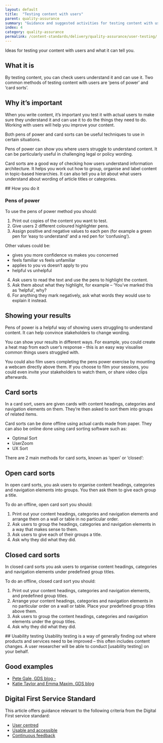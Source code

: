 ```yaml
---
layout: default
title:  "Testing content with users"
parent: quality-assurance
summary: "Guidance and suggested activities for testing content with users."
index: 4
category: quality-assurance
permalink: /content-standards/delivery/quality-assurance/user-testing/
---
```


Ideas for testing your content with users and what it can tell you.

## What it is

By testing content, you can check users understand it and can use it. Two common methods of testing content with users are ‘pens of power’ and ‘card sorts’.

## Why it’s important

When you write content, it’s important you test it with actual users to make sure they understand it and can use it to do the things they need to do. Working with users will help you improve your content.

Both pens of power and card sorts can be useful techniques to use in certain situations.

Pens of power can show you where users struggle to understand content. It can be
particularly useful in challenging legal or policy wording.

Card sorts are a good way of checking how users understand information architecture. It helps you work out how to group, organise and label content in topic-based hierarchies. It can also tell you a lot about what users understand about wording of article titles or categories.

## How you do it

### Pens of power

To use the pens of power method you should:

1.	Print out copies of the content you want to test.
2.	Give users 2 different coloured highlighter pens.
3.	Assign positive and negative values to each pen (for example a green pen for ‘easy to understand’ and a red pen for ‘confusing’).

Other values could be:

* gives you more confidence vs makes you concerned
* feels familiar vs feels unfamiliar
* applies to you vs doesn’t apply to you
* helpful vs unhelpful

4.	Ask users to read the text and use the pens to highlight the content.
5.	Ask them about what they highlight, for example – ‘You’ve marked this as  ‘helpful’, why?
6.	For anything they mark negatively, ask what words they would use to explain it instead.

## Showing your results
Pens of power is a helpful way of showing users struggling to understand content. It can help convince stakeholders to change wording.

You can show your results in different ways. For example, you could create a heat map from each user’s response – this is an easy way visualise common things users struggled with.

You could also film users completing the pens power exercise by mounting a webcam directly above them. If you choose to film your sessions, you could even invite your stakeholders to watch them, or share video clips afterwards.

## Card sorts
In a card sort, users are given cards with content headings, categories and navigation elements on them. They’re then asked to sort them into groups of related items.

Card sorts can be done offline using actual cards made from paper. They can also be online done using card sorting software such as:

* Optimal Sort
* UserZoom
* UX Sort

There are 2 main methods for card sorts, known as ‘open’ or ‘closed’:

## Open card sorts

In open card sorts, you ask users to organise content headings, categories and navigation elements into groups. You then ask them to give each group a title.

To do an offline, open card sort you should:

1.	Print out your content headings, categories and navigation elements and arrange them on a wall or table in no particular order.
2.	Ask users to group the headings, categories and navigation elements in a way that makes sense to them.
3.	Ask users to give each of their groups a title.
4.	Ask why they did what they did.

## Closed card sorts

In closed card sorts you ask users to organise content headings, categories and navigation elements under predefined group titles.

To do an offline, closed card sort you should:

1.	Print out your content headings, categories and navigation elements, and  predefined group titles.
2.	Arrange your content headings, categories and navigation elements in no particular order on a wall or table. Place your predefined group titles above them.
3.	Ask users to group the content headings, categories and navigation elements under the group titles.
4.	Ask why they did what they did.


## Usability testing
Usability testing is a way of generally finding out where products and services need to be improved – this often includes content changes. A user researcher will be able to conduct [usability testing] on your behalf.


## Good examples
* [Pete Gale, GDS blog - ](https://userresearch.blog.gov.uk/2014/09/02/a-simple-technique-for-evaluating-content/)  
* [Katie Taylor and Emma Maxim, GDS blog](https://userresearch.blog.gov.uk/2018/03/23/how-we-refined-our-approach-to-card-sorting/)


## Digital First Service Standard

This article offers guidance relevant to the following criteria from the Digital First service standard:
* [User centred](https://resources.mygov.scot/standards/digital-first/#user-centred)
* [Usable and accessible](https://resources.mygov.scot/criterion/usable-and-accessible)
* [Continuous feedback](https://resources.mygov.scot/criterion/continuous-feedback)
